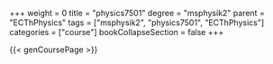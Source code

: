 +++
weight = 0
title = "physics7501"
degree = "msphysik2"
parent = "ECThPhysics"
tags = ["msphysik2", "physics7501", "ECThPhysics"]
categories = ["course"]
bookCollapseSection = false
+++

{{< genCoursePage >}}
